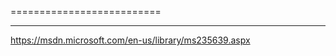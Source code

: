 

==========================


--------------------------

https://msdn.microsoft.com/en-us/library/ms235639.aspx
